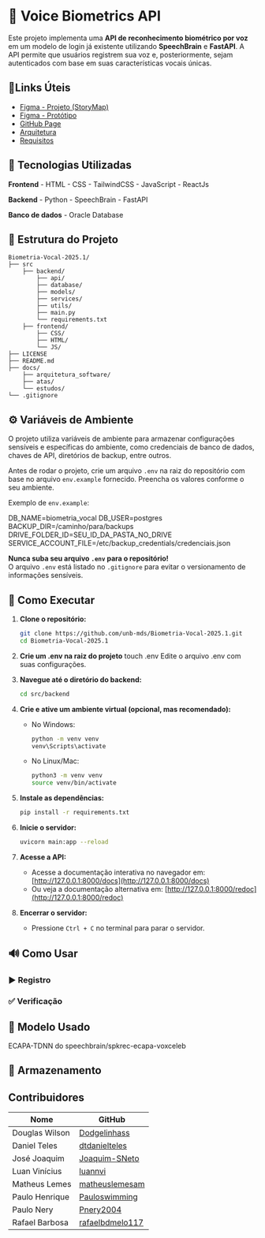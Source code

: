 # 🔐 Voice Biometrics API

Este projeto implementa uma **API de reconhecimento biométrico por voz** em um modelo de login já existente utilizando **SpeechBrain** e **FastAPI**. A API permite que usuários registrem sua voz e, posteriormente, sejam autenticados com base em suas características vocais únicas.

## 📎Links Úteis

- [Figma - Projeto (StoryMap)](https://www.figma.com/board/b3El7KviXHzQEFS7IuhGyo/Projeto-MDS--Copy-?node-id=0-1&t=bZuBbWs4QZgYPwbc-1)
- [Figma - Protótipo](https://www.figma.com/proto/QTXFDiqQfiVNi7GRcvbs1q/Tela-de-login?node-id=1-2&t=HCUUayChkonQImLr-1&starting-point-node-id=1%3A2)
- [GitHub Page](https://unb-mds.github.io/Sonorus-2025.1/)
- [Arquitetura](./docs/arquitetura_software/)
- [Requisitos](./docs/requisitos.md)

## 🧠 Tecnologias Utilizadas

**Frontend**
    - HTML
    - CSS
    - TailwindCSS
    - JavaScript
    - ReactJs

**Backend**
    - Python
    - SpeechBrain
    - FastAPI

**Banco de dados**
    - Oracle Database

## 📁 Estrutura do Projeto

```
Biometria-Vocal-2025.1/
├── src
    ├── backend/
        ├── api/
        ├── database/
        ├── models/
        ├── services/
        ├── utils/
        ├── main.py
        └── requirements.txt
    ├── frontend/
        ├── CSS/
        ├── HTML/
        └── JS/
├── LICENSE
├── README.md
├── docs/
    ├── arquitetura_software/
    ├── atas/
    └── estudos/
└── .gitignore
```

## ⚙️ Variáveis de Ambiente

O projeto utiliza variáveis de ambiente para armazenar configurações sensíveis e específicas do ambiente, como credenciais de banco de dados, chaves de API, diretórios de backup, entre outros.

Antes de rodar o projeto, crie um arquivo `.env` na raiz do repositório com base no arquivo `env.example` fornecido. Preencha os valores conforme o seu ambiente.

Exemplo de `env.example`:

   DB_NAME=biometria_vocal
   DB_USER=postgres
   BACKUP_DIR=/caminho/para/backups
   DRIVE_FOLDER_ID=SEU_ID_DA_PASTA_NO_DRIVE
   SERVICE_ACCOUNT_FILE=/etc/backup_credentials/credenciais.json

**Nunca suba seu arquivo `.env` para o repositório!**  
O arquivo `.env` está listado no `.gitignore` para evitar o versionamento de informações sensíveis.

## 🚀 Como Executar
1. **Clone o repositório:**
   ```bash
   git clone https://github.com/unb-mds/Biometria-Vocal-2025.1.git
   cd Biometria-Vocal-2025.1
   ```

2. **Crie um .env na raiz do projeto**
   touch .env
   Edite o arquivo .env com suas configurações.

3. **Navegue até o diretório do backend:**
   ```bash
   cd src/backend
   ```

4. **Crie e ative um ambiente virtual (opcional, mas recomendado):**
   - No Windows:
     ```bash
     python -m venv venv
     venv\Scripts\activate
     ```
   - No Linux/Mac:
     ```bash
     python3 -m venv venv
     source venv/bin/activate
     ```

5. **Instale as dependências:**
   ```bash
   pip install -r requirements.txt
   ```

6. **Inicie o servidor:**
   ```bash
   uvicorn main:app --reload
   ```

7. **Acesse a API:**
   - Acesse a documentação interativa no navegador em: [http://127.0.0.1:8000/docs](http://127.0.0.1:8000/docs)
   - Ou veja a documentação alternativa em: [http://127.0.0.1:8000/redoc](http://127.0.0.1:8000/redoc)

8. **Encerrar o servidor:**
   - Pressione `Ctrl + C` no terminal para parar o servidor.


## 🔊 Como Usar


### ▶️ Registro


### ✅ Verificação


## 🧪 Modelo Usado
ECAPA-TDNN do speechbrain/spkrec-ecapa-voxceleb

## 📂 Armazenamento

## Contribuidores

| Nome                | GitHub        |
|---------------------|-------------------------|
|Douglas Wilson       | [Dodgelinhass](https://github.com/Dodgelinhass) |
|Daniel Teles         | [dtdanielteles](https://github.com/dtdanielteles) |
|José Joaquim         | [Joaquim-SNeto](https://github.com/Joaquim-SNeto) |
|Luan Vinícius        | [luannvi](https://github.com/luannvi) |
|Matheus Lemes        | [matheuslemesam](https://github.com/matheuslemesam) |
|Paulo Henrique       | [Pauloswimming](https://github.com/Pauloswimming) |
|Paulo Nery           | [Pnery2004](https://github.com/Pnery2004) |
|Rafael Barbosa       | [rafaelbdmelo117](https://github.com/rafaelbdmelo117) |
